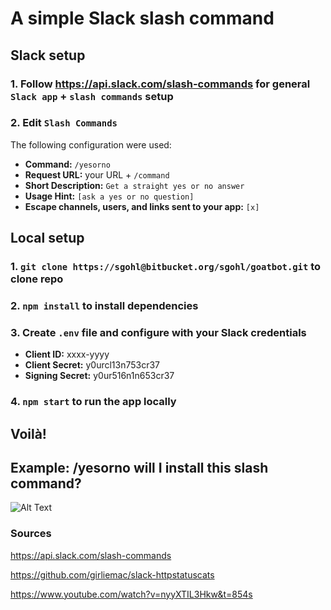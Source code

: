 # A simple Slack slash command

## Slack setup

### 1. Follow https://api.slack.com/slash-commands for general `Slack app` + `slash commands` setup
### 2. Edit `Slash Commands`

The following configuration were used:

- **Command:** `/yesorno`
- **Request URL:** your URL + `/command`
- **Short Description:** `Get a straight yes or no answer`
- **Usage Hint:** `[ask a yes or no question]`
- **Escape channels, users, and links sent to your app:** `[x]`



## Local setup

### 1. `git clone https://sgohl@bitbucket.org/sgohl/goatbot.git` to clone repo
### 2. `npm install` to install dependencies
### 3. Create `.env` file and configure with your Slack credentials 

- **Client ID:** xxxx-yyyy
- **Client Secret:** y0urcl13n753cr37
- **Signing Secret:** y0ur516n1n653cr37
### 4. `npm start` to run the app locally

## Voilà!


## Example: **/yesorno will I install this slash command?**

![Alt Text](https://yesno.wtf/assets/yes/2-5df1b403f2654fa77559af1bf2332d7a.gif)

### Sources

https://api.slack.com/slash-commands

https://github.com/girliemac/slack-httpstatuscats

https://www.youtube.com/watch?v=nyyXTIL3Hkw&t=854s


